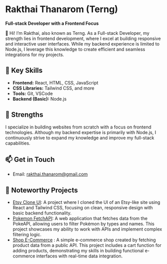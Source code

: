 # Rakthai Thanarom (Terng)
**Full-stack Developer with a Frontend Focus**

👋 Hi! I’m Rakthai, also known as Terng. As a Full-stack Developer, my strength lies in frontend development, where I excel at building responsive and interactive user interfaces. While my backend experience is limited to Node.js, I leverage this knowledge to create efficient and seamless integrations for my projects.

## 💼 Key Skills
- **Frontend:** React, HTML, CSS, JavaScript
- **CSS Libraries:** Tailwind CSS, and more
- **Tools:** Git, VSCode
- **Backend (Basic):** Node.js

## 🌱 Strengths
I specialize in building websites from scratch with a focus on frontend technologies. Although my backend expertise is primarily with Node.js, I continuously strive to expand my knowledge and improve my full-stack capabilities.

## 📫 Get in Touch
- Email: [rakthai.thanarom@gmail.com](mailto:rakthai.thanarom@gmail.com)

## 📝 Noteworthy Projects
- [Etsy Clone UI](https://github.com/TerngDev/Frontend-eCommerce): A project where I cloned the UI of an Etsy-like site using React and Tailwind CSS, focusing on clean, responsive design with basic backend functionality.
- [Pokemon FetchAPI](https://github.com/TerngDev/Pokomon-Search): A web application that fetches data from the PokeAPI, allowing users to filter Pokémon by types and names. This project showcases my ability to work with APIs and implement complex filtering logic.
- [Shop E-Commerce](https://github.com/TerngDev/Shop) : A simple e-commerce shop created by fetching product data from a public API. This project includes a cart function for adding products, demonstrating my skills in building functional e-commerce interfaces with real-time data integration.
